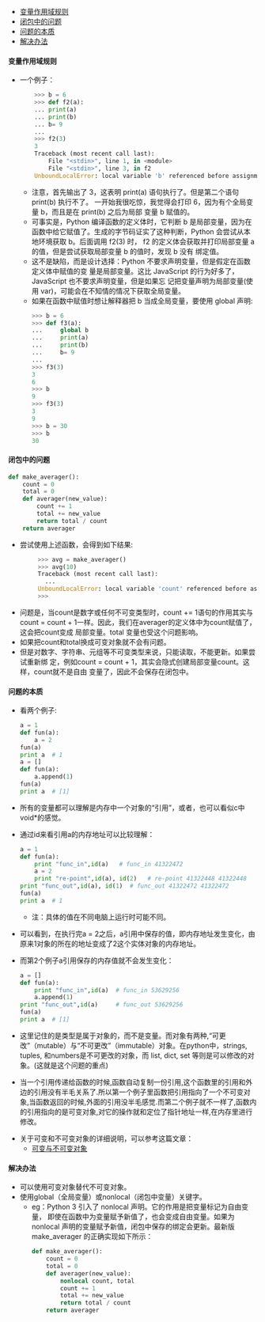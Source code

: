 - [变量作用域规则](#%e5%8f%98%e9%87%8f%e4%bd%9c%e7%94%a8%e5%9f%9f%e8%a7%84%e5%88%99)
- [闭包中的问题](#%e9%97%ad%e5%8c%85%e4%b8%ad%e7%9a%84%e9%97%ae%e9%a2%98)
- [问题的本质](#%e9%97%ae%e9%a2%98%e7%9a%84%e6%9c%ac%e8%b4%a8)
- [解决办法](#%e8%a7%a3%e5%86%b3%e5%8a%9e%e6%b3%95)
#### 变量作用域规则
* 一个例子：
    ~~~python
        >>> b = 6
        >>> def f2(a):
        ... print(a)
        ... print(b)
        ... b= 9
        ...
        >>> f2(3)
        3
        Traceback (most recent call last):
            File "<stdin>", line 1, in <module>
            File "<stdin>", line 3, in f2
        UnboundLocalError: local variable 'b' referenced before assignment
    ~~~
    * 注意，首先输出了 3，这表明 print(a) 语句执行了。但是第二个语句 print(b) 执行不了。 一开始我很吃惊，我觉得会打印 6，因为有个全局变量 b，而且是在 print(b) 之后为局部 变量 b 赋值的。
    * 可事实是，Python 编译函数的定义体时，它判断 b 是局部变量，因为在函数中给它赋值了。生成的字节码证实了这种判断，Python 会尝试从本地环境获取 b。后面调用 f2(3) 时， f2 的定义体会获取并打印局部变量 a 的值，但是尝试获取局部变量 b 的值时，发现 b 没有 绑定值。
    - 这不是缺陷，而是设计选择：Python 不要求声明变量，但是假定在函数定义体中赋值的变 量是局部变量。这比 JavaScript 的行为好多了，JavaScript 也不要求声明变量，但是如果忘 记把变量声明为局部变量(使用 var)，可能会在不知情的情况下获取全局变量。
    - 如果在函数中赋值时想让解释器把 b 当成全局变量，要使用 global 声明:
        ~~~python
        >>> b = 6
        >>> def f3(a):
        ...     global b
        ...     print(a)
        ...     print(b)
        ...     b= 9 
        ...
        >>> f3(3)
        3
        6
        >>> b
        9
        >>> f3(3)
        3
        9
        >>> b = 30
        >>> b
        30 
        ~~~ 
#### 闭包中的问题
~~~python
def make_averager():
    count = 0
    total = 0
    def averager(new_value):
        count += 1
        total += new_value
        return total / count
    return averager
~~~
* 尝试使用上述函数，会得到如下结果:
    ~~~python
         >>> avg = make_averager()
         >>> avg(10)
         Traceback (most recent call last):
           ...
         UnboundLocalError: local variable 'count' referenced before assignment
         >>>
    ~~~
- 问题是，当count是数字或任何不可变类型时，count += 1语句的作用其实与count = count + 1一样。因此，我们在averager的定义体中为count赋值了，这会把count变成 局部变量。total 变量也受这个问题影响。
- 如果把count和total换成可变对象就不会有问题。
- 但是对数字、字符串、元组等不可变类型来说，只能读取，不能更新。如果尝试重新绑 定，例如count = count + 1，其实会隐式创建局部变量count。这样，count就不是自由 变量了，因此不会保存在闭包中。
#### 问题的本质
* 看两个例子:
    ~~~python
    a = 1
    def fun(a):
        a = 2
    fun(a)
    print a  # 1
    a = []
    def fun(a):
        a.append(1)
    fun(a)
    print a  # [1]
    ~~~
- 所有的变量都可以理解是内存中一个对象的“引用”，或者，也可以看似c中void*的感觉。

- 通过id来看引用a的内存地址可以比较理解：
    ~~~python
    a = 1
    def fun(a):
        print "func_in",id(a)   # func_in 41322472
        a = 2
        print "re-point",id(a), id(2)   # re-point 41322448 41322448
    print "func_out",id(a), id(1)  # func_out 41322472 41322472
    fun(a)
    print a  # 1
    ~~~
    - 注：具体的值在不同电脑上运行时可能不同。

- 可以看到，在执行完a = 2之后，a引用中保存的值，即内存地址发生变化，由原来1对象的所在的地址变成了2这个实体对象的内存地址。

- 而第2个例子a引用保存的内存值就不会发生变化：
    ~~~python
    a = []
    def fun(a):
        print "func_in",id(a)  # func_in 53629256
        a.append(1)
    print "func_out",id(a)     # func_out 53629256
    fun(a)
    print a  # [1]
    ~~~    
- 这里记住的是类型是属于对象的，而不是变量。而对象有两种,“可更改”（mutable）与“不可更改”（immutable）对象。在python中，strings, tuples, 和numbers是不可更改的对象，而 list, dict, set 等则是可以修改的对象。(这就是这个问题的重点)
- 当一个引用传递给函数的时候,函数自动复制一份引用,这个函数里的引用和外边的引用没有半毛关系了.所以第一个例子里函数把引用指向了一个不可变对象,当函数返回的时候,外面的引用没半毛感觉.而第二个例子就不一样了,函数内的引用指向的是可变对象,对它的操作就和定位了指针地址一样,在内存里进行修改。
* 关于可变和不可变对象的详细说明，可以参考这篇文章：
  * [可变与不可变对象](https://www.jianshu.com/p/c5582e23b26c)
#### 解决办法
- 可以使用可变对象替代不可变对象。
- 使用global（全局变量）或nonlocal（闭包中变量）关键字。
  - eg：Python 3 引入了 nonlocal 声明。它的作用是把变量标记为自由变量， 即使在函数中为变量赋予新值了，也会变成自由变量。如果为 nonlocal 声明的变量赋予新值，闭包中保存的绑定会更新。最新版 make_averager 的正确实现如下所示：
    ~~~python
    def make_averager():
        count = 0
        total = 0
        def averager(new_value):
            nonlocal count, total
            count += 1
            total += new_value
            return total / count
        return averager
    ~~~
